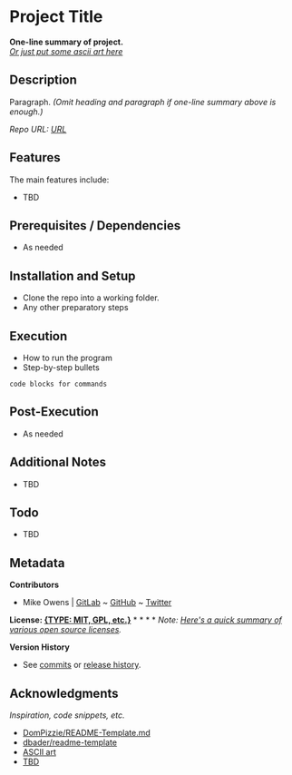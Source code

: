 # Project Title

**One-line summary of project.** \
*[Or just put some ascii art here](http://www.patorjk.com/software/taag)*

## Description

Paragraph. *(Omit heading and paragraph if one-line summary above is enough.)*

*Repo URL: [URL](URL)*

## Features

The main features include:

* TBD

## Prerequisites / Dependencies

* As needed

## Installation and Setup

* Clone the repo into a working folder.
* Any other preparatory steps

## Execution

* How to run the program
* Step-by-step bullets
```
code blocks for commands
```

## Post-Execution

* As needed

## Additional Notes

* TBD

## Todo

* TBD

## Metadata

**Contributors**

* Mike Owens | [GitLab](https://gitlab.com/mikeo85) ~ [GitHub](https://github.com/mikeo85) ~ [Twitter](https://twitter.com/quietmike8192)

**License: [{TYPE: MIT, GPL, etc.}](LICENSE)** * * * * *Note: [Here's a quick summary of various open source licenses](https://www.toptal.com/open-source/developers-guide-to-open-source-licenses).*

**Version History**

* See [commits](../../commits) or [release history](../../releases).

## Acknowledgments

*Inspiration, code snippets, etc.*

* [DomPizzie/README-Template.md](https://gist.github.com/DomPizzie/7a5ff55ffa9081f2de27c315f5018afc)
* [dbader/readme-template](https://github.com/dbader/readme-template)
* [ASCII art](http://www.patorjk.com/software/taag)
* [TBD](URL)
